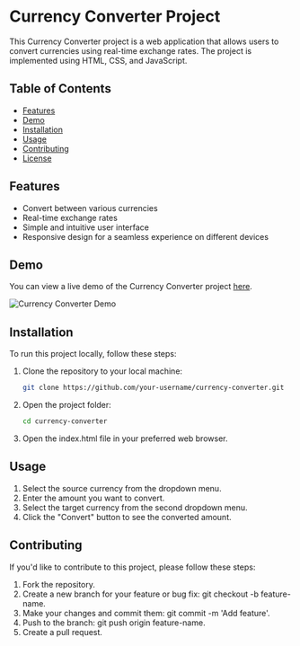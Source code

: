 # Currency Converter Project

This Currency Converter project is a web application that allows users to convert currencies using real-time exchange rates. The project is implemented using HTML, CSS, and JavaScript.

## Table of Contents

- [Features](#features)
- [Demo](#demo)
- [Installation](#installation)
- [Usage](#usage)
- [Contributing](#contributing)
- [License](#license)

## Features

- Convert between various currencies
- Real-time exchange rates
- Simple and intuitive user interface
- Responsive design for a seamless experience on different devices

## Demo

You can view a live demo of the Currency Converter project [here](https://currencytocurrency.netlify.app/).

![Currency Converter Demo](demo.gif)

## Installation

To run this project locally, follow these steps:

1. Clone the repository to your local machine:

   ```bash
   git clone https://github.com/your-username/currency-converter.git
   ```

2. Open the project folder:
   ```bash
   cd currency-converter
   ```
3. Open the index.html file in your preferred web browser.
   
## Usage
1. Select the source currency from the dropdown menu.
2. Enter the amount you want to convert.
3. Select the target currency from the second dropdown menu.
4. Click the "Convert" button to see the converted amount.


## Contributing
If you'd like to contribute to this project, please follow these steps:

1. Fork the repository.
2. Create a new branch for your feature or bug fix: git checkout -b feature-name.
3. Make your changes and commit them: git commit -m 'Add feature'.
4. Push to the branch: git push origin feature-name.
5. Create a pull request.
